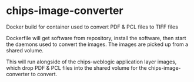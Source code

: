 # chips-image-converter

Docker build for container used to convert PDF &amp; PCL files to TIFF files

Dockerfile will get software from repository, install the software, then start the daemons used to convert the images. The images are picked up from a shared volume.

This will run alongside of the chips-weblogic application layer images, which drop PDF &amp; PCL files into the shared volume for the chips-image-converter to convert.
